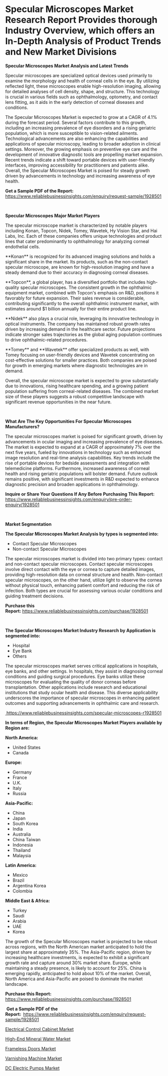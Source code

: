 <p><h1>Specular Microscopes Market Research Report Provides thorough Industry Overview, which offers an In-Depth Analysis of Product Trends and New Market Divisions</h1></p><p><strong>Specular Microscopes Market Analysis and Latest Trends</strong></p>
<p><p>Specular microscopes are specialized optical devices used primarily to examine the morphology and health of corneal cells in the eye. By utilizing reflected light, these microscopes enable high-resolution imaging, allowing for detailed analyses of cell density, shape, and structure. This technology is crucial in various fields such as ophthalmology, optometry, and contact lens fitting, as it aids in the early detection of corneal diseases and conditions.</p><p>The Specular Microscopes Market is expected to grow at a CAGR of 4.1% during the forecast period. Several factors contribute to this growth, including an increasing prevalence of eye disorders and a rising geriatric population, which is more susceptible to vision-related ailments. Technological advancements are also enhancing the capabilities and applications of specular microscopy, leading to broader adoption in clinical settings. Moreover, the growing emphasis on preventive eye care and the development of innovative diagnostic tools are propelling market expansion. Recent trends indicate a shift toward portable devices with user-friendly interfaces, improving accessibility for practitioners and patients alike. Overall, the Specular Microscopes Market is poised for steady growth driven by advancements in technology and increasing awareness of eye health.</p></p>
<p><strong>Get a Sample PDF of the Report:&nbsp;</strong> <a href="https://www.reliablebusinessinsights.com/enquiry/request-sample/1928501?utm_campaign=1094&utm_medium=2&utm_source=Github&utm_content=ia&utm_term=25102024&utm_id=specular-microscopes">https://www.reliablebusinessinsights.com/enquiry/request-sample/1928501</a></p>
<p>&nbsp;</p>
<p><strong>Specular Microscopes Major Market Players</strong></p>
<p><p>The specular microscope market is characterized by notable players including Konan, Topcon, Nidek, Tomey, Wavetek, Hy Vision Star, and Hai Labs, Inc. Each of these companies offers unique technologies and product lines that cater predominantly to ophthalmology for analyzing corneal endothelial cells.</p><p>**Konan** is recognized for its advanced imaging solutions and holds a significant share in the market. Its products, such as the non-contact specular microscope, are known for high-resolution imaging and have a steady demand due to their accuracy in diagnosing corneal diseases. </p><p>**Topcon**, a global player, has a diversified portfolio that includes high-quality specular microscopes. The consistent growth in the ophthalmic equipment market, combined with Topcon's emphasis on R&D, positions it favorably for future expansion. Their sales revenue is considerable, contributing significantly to the overall ophthalmic instrument market, with estimates around $1 billion annually for their entire product line.</p><p>**Nidek** also plays a crucial role, leveraging its innovative technology in optical instruments. The company has maintained robust growth rates driven by increasing demand in the healthcare sector. Future projections indicate stronger sales trajectories as the global aging population continues to drive ophthalmic-related procedures.</p><p>**Tomey** and **Wavetek** offer specialized products as well, with Tomey focusing on user-friendly devices and Wavetek concentrating on cost-effective solutions for smaller practices. Both companies are poised for growth in emerging markets where diagnostic technologies are in demand.</p><p>Overall, the specular microscope market is expected to grow substantially due to innovations, rising healthcare spending, and a growing patient population suffering from corneal-related diseases. The combined market size of these players suggests a robust competitive landscape with significant revenue opportunities in the near future.</p></p>
<p>&nbsp;</p>
<p><strong>What Are The Key Opportunities For Specular Microscopes Manufacturers?</strong></p>
<p><p>The specular microscopes market is poised for significant growth, driven by advancements in ocular imaging and increasing prevalence of eye diseases. The market is expected to expand at a CAGR of approximately 7% over the next five years, fueled by innovations in technology such as enhanced image resolution and real-time analysis capabilities. Key trends include the rise of portable devices for bedside assessments and integration with telemedicine platforms. Furthermore, increased awareness of corneal health and rising geriatric populations will bolster demand. Future outlook remains positive, with significant investments in R&D expected to enhance diagnostic precision and broaden applications in ophthalmology.</p></p>
<p><strong>Inquire or Share Your Questions If Any Before Purchasing This Report:</strong> <a href="https://www.reliablebusinessinsights.com/enquiry/pre-order-enquiry/1928501?utm_campaign=1094&utm_medium=2&utm_source=Github&utm_content=ia&utm_term=25102024&utm_id=specular-microscopes">https://www.reliablebusinessinsights.com/enquiry/pre-order-enquiry/1928501</a></p>
<p>&nbsp;</p>
<p><strong>Market Segmentation</strong></p>
<p><strong>The Specular Microscopes Market Analysis by types is segmented into:</strong></p>
<p><ul><li>Contact Specular Microscopes</li><li>Non-contact Specular Microscopes</li></ul></p>
<p><p>The specular microscopes market is divided into two primary types: contact and non-contact specular microscopes. Contact specular microscopes involve direct contact with the eye or cornea to capture detailed images, providing high-resolution data on corneal structure and health. Non-contact specular microscopes, on the other hand, utilize light to observe the cornea without physical touch, enhancing patient comfort and reducing the risk of infection. Both types are crucial for assessing various ocular conditions and guiding treatment decisions.</p></p>
<p><strong>Purchase this Report:&nbsp;</strong><a href="https://www.reliablebusinessinsights.com/purchase/1928501?utm_campaign=1094&utm_medium=2&utm_source=Github&utm_content=ia&utm_term=25102024&utm_id=specular-microscopes">https://www.reliablebusinessinsights.com/purchase/1928501</a></p>
<p>&nbsp;</p>
<p><strong>The Specular Microscopes Market Industry Research by Application is segmented into:</strong></p>
<p><ul><li>Hospital</li><li>Eye Bank</li><li>Others</li></ul></p>
<p><p>The specular microscopes market serves critical applications in hospitals, eye banks, and other settings. In hospitals, they assist in diagnosing corneal conditions and guiding surgical procedures. Eye banks utilize these microscopes for evaluating the quality of donor corneas before transplantation. Other applications include research and educational institutions that study ocular health and disease. This diverse applicability underscores the importance of specular microscopes in enhancing patient outcomes and supporting advancements in ophthalmic care and research.</p></p>
<p><a href="https://www.reliablebusinessinsights.com/specular-microscopes-r1928501?utm_campaign=1094&utm_medium=2&utm_source=Github&utm_content=ia&utm_term=25102024&utm_id=specular-microscopes">&nbsp;https://www.reliablebusinessinsights.com/specular-microscopes-r1928501</a></p>
<p><strong>In terms of Region, the Specular Microscopes Market Players available by Region are:</strong></p>
<p>
    <p> <strong> North America: </strong>
        <ul>
            <li>United States</li>
            <li>Canada</li>
        </ul>
        </p> 
    <p> <strong> Europe: </strong>
        <ul>
            <li>Germany</li>
            <li>France</li>
            <li>U.K.</li>
            <li>Italy</li>
            <li>Russia</li>
        </ul>
        </p> 
    <p> <strong> Asia-Pacific: </strong>
        <ul>
            <li>China</li>
            <li>Japan</li>
            <li>South Korea</li>
            <li>India</li>
            <li>Australia</li>
            <li>China Taiwan</li>
            <li>Indonesia</li>
            <li>Thailand</li>
            <li>Malaysia</li>
        </ul>
        </p> 
    <p> <strong> Latin America: </strong>
        <ul>
            <li>Mexico</li>
            <li>Brazil</li>
            <li>Argentina Korea</li>
            <li>Colombia</li>
        </ul>
        </p> 
    <p> <strong> Middle East & Africa: </strong>
        <ul>
            <li>Turkey</li>
            <li>Saudi</li>
            <li>Arabia</li>
            <li>UAE</li>
            <li>Korea</li>
        </ul>
    </p>
    </p>
<p><p>The growth of the Specular Microscopes market is projected to be robust across regions, with the North American market anticipated to hold the largest share at approximately 35%. The Asia-Pacific region, driven by increasing healthcare investments, is expected to exhibit a significant growth rate and capture around 30% market share. Europe, while maintaining a steady presence, is likely to account for 25%. China is emerging rapidly, anticipated to hold about 10% of the market. Overall, North America and Asia-Pacific are poised to dominate the market landscape.</p></p>
<p><strong>Purchase this Report: </strong><a href="https://www.reliablebusinessinsights.com/purchase/1928501?utm_campaign=1094&utm_medium=2&utm_source=Github&utm_content=ia&utm_term=25102024&utm_id=specular-microscopes">https://www.reliablebusinessinsights.com/purchase/1928501</a></p>
<p>&nbsp;<strong>Get a Sample PDF of the Report:&nbsp;&nbsp;</strong><a href="https://www.reliablebusinessinsights.com/enquiry/request-sample/1928501?utm_campaign=1094&utm_medium=2&utm_source=Github&utm_content=ia&utm_term=25102024&utm_id=specular-microscopes">https://www.reliablebusinessinsights.com/enquiry/request-sample/1928501</a></p>
<p><strong></strong></p>
<p><p><a href="https://issuu.com/reportprime-2/docs/electrical-control-cabinet-market-s_944adbb8ca9327?utm_campaign=1094&utm_medium=2&utm_source=Github&utm_content=ia&utm_term=25102024&utm_id=specular-microscopes">Electrical Control Cabinet Market</a></p><p><a href="https://www.linkedin.com/pulse/digital-transformation-high-end-mineral-water-industry-market-v5i6e?utm_campaign=1094&utm_medium=2&utm_source=Github&utm_content=ia&utm_term=25102024&utm_id=specular-microscopes">High-End Mineral Water Market</a></p><p><a href="https://github.com/rieuydbalon3b/Market-Research-Report-List-1/blob/main/frameless-doors-market.md?utm_campaign=1094&utm_medium=2&utm_source=Github&utm_content=ia&utm_term=25102024&utm_id=specular-microscopes">Frameless Doors Market</a></p><p><a href="https://github.com/kiara3n0pau/Market-Research-Report-List-1/blob/main/varnishing-machine-market.md?utm_campaign=1094&utm_medium=2&utm_source=Github&utm_content=ia&utm_term=25102024&utm_id=specular-microscopes">Varnishing Machine Market</a></p><p><a href="https://issuu.com/reportprime-2/docs/dc-electric-pumps-market-size-2030._f49b310dacabda?utm_campaign=1094&utm_medium=2&utm_source=Github&utm_content=ia&utm_term=25102024&utm_id=specular-microscopes">DC Electric Pumps Market</a></p></p>